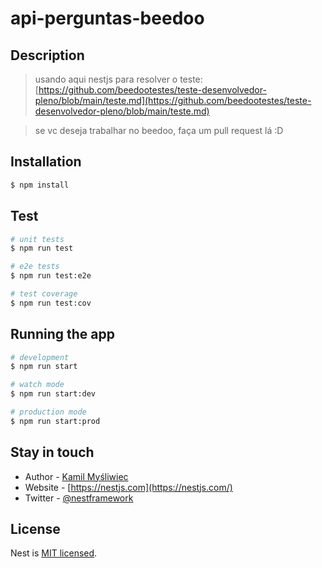 # api-perguntas-beedoo

## Description

> usando aqui nestjs para resolver o teste: [https://github.com/beedootestes/teste-desenvolvedor-pleno/blob/main/teste.md](https://github.com/beedootestes/teste-desenvolvedor-pleno/blob/main/teste.md)

> se vc deseja trabalhar no beedoo, faça um pull request lá :D

## Installation

```bash
$ npm install
```

## Test

```bash
# unit tests
$ npm run test

# e2e tests
$ npm run test:e2e

# test coverage
$ npm run test:cov
```


## Running the app

```bash
# development
$ npm run start

# watch mode
$ npm run start:dev

# production mode
$ npm run start:prod
```

## Stay in touch

- Author - [Kamil Myśliwiec](https://kamilmysliwiec.com)
- Website - [https://nestjs.com](https://nestjs.com/)
- Twitter - [@nestframework](https://twitter.com/nestframework)

## License

Nest is [MIT licensed](LICENSE).
